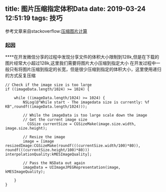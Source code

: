 title: 图片压缩指定体积Data
date: 2019-03-24 12:51:19
tags: 技巧
---

参考文章来自stackoverflow:[压缩图片计算](https://stackoverflow.com/questions/20403805/how-to-downscale-a-uiimage-in-ios-by-the-data-size)

### 起因
****在开发微信分享的过程中发现分享文件的体积大小限制到128k,但是在下载的图片经常大小超过128k,这里我们需要将图片大小压缩到指定大小
在开发过程中一般只有将图片压缩到指定的长宽，但是很少压缩到指定的体积大小，这里使用递归的方式反复压缩
<!-- more -->

```objc
// Check if the image size is too large
if ((imageData.length/1024) >= 1024) {

    while ((imageData.length/1024) >= 1024) {
        NSLog(@"While start - The imagedata size is currently: %f KB",roundf((imageData.length/1024)));

        // While the imageData is too large scale down the image
        // Get the current image size
          CGSize currentSize = CGSizeMake(image.size.width, image.size.height);

        // Resize the image
        image = [image resizedImage:CGSizeMake(roundf(((currentSize.width/100)*80)), roundf(((currentSize.height/100)*80))) interpolationQuality:kMESImageQuality];

        // Pass the NSData out again
        imageData = UIImageJPEGRepresentation(image, kMESImageQuality);

    }
}

```
